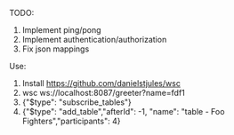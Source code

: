TODO:
1. Implement ping/pong
2. Implement authentication/authorization
3. Fix json mappings

Use:
1. Install https://github.com/danielstjules/wsc
2. wsc ws://localhost:8087/greeter?name=fdf1
3. {"$type": "subscribe_tables"}
4. {"$type": "add_table","afterId": -1, "name": "table - Foo Fighters","participants": 4}
